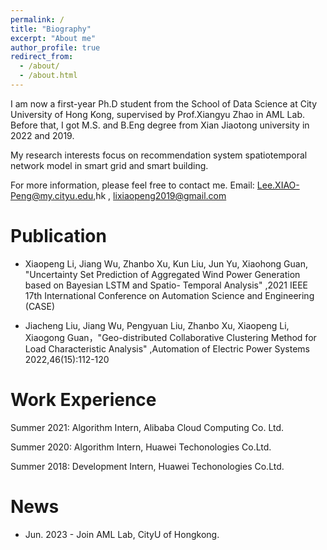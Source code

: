 ```yaml
---
permalink: /
title: "Biography"
excerpt: "About me"
author_profile: true
redirect_from: 
  - /about/
  - /about.html
---
```


I am now a first-year Ph.D student from the School of Data Science at City University of Hong Kong, supervised by Prof.Xiangyu Zhao in AML Lab. Before that, I got M.S. and B.Eng degree from Xian Jiaotong university in 2022 and 2019. 

My research interests focus on recommendation system spatiotemporal network model in smart grid and smart building.

For more information, please feel free to contact me.
Email: Lee.XIAO-Peng@my.cityu.edu,hk , lixiaopeng2019@gmail.com





Publication
======
* Xiaopeng Li, Jiang Wu, Zhanbo Xu, Kun Liu, Jun Yu, Xiaohong Guan, "Uncertainty Set Prediction of Aggregated Wind Power Generation based on Bayesian LSTM and Spatio- Temporal Analysis" ,2021 IEEE 17th International Conference on Automation Science and Engineering (CASE)

* Jiacheng Liu, Jiang Wu, Pengyuan Liu, Zhanbo Xu, Xiaopeng Li, Xiaogong Guan，"Geo-distributed Collaborative Clustering Method for Load Characteristic Analysis" ,Automation of Electric Power Systems 2022,46(15):112-120


Work Experience
======

Summer 2021: Algorithm Intern,
Alibaba Cloud Computing Co. Ltd.

Summer 2020: Algorithm Intern,
Huawei Techonologies Co.Ltd.

Summer 2018: Development Intern,
Huawei Techonologies Co.Ltd.


News
======

* Jun. 2023 - Join AML Lab, CityU of Hongkong.
<!-- * May. 2022 - Successfully defended my Master Thesis at Xi’an Jiaotong University. -->
<!-- * Apr. 2022 - One paper was accepted by Journal of **Automation of Electric Power Systems** . -->
<!-- * Aug. 2021 - Attended IEEE CASE 2022 in Lyon,France and gave an  oral presentation. -->
<!-- * Jun. 2021 - Start my internship at Alibaba Cloud Group in Hangzhou. -->
<!-- * May. 2021 - One paper was accepted by conference of **IEEE CASE(Conference on Automation Science and Engineering)**. -->
<!-- * Aug. 2020 - Finish my internship at HUAWEI in Shenzhen. -->
<!-- * Jun. 2020 - Start my internship at HUAWEI in Shenzhen. -->
<!-- * Jun. 2019 - Successfully defended my Bachelor Thesis at Xi’an Jiaotong University. -->
<!-- * Jun. 2019 - Get the Honour of Outstanding Undergraduate Graduates.(1/23) -->
<!-- * Aug. 2018 - Finish my internship at HUAWEI Cloud Group in Xi'an. -->
<!-- * May. 2018 - Admitted by XJTU-HUAWEI Cloud Computing Elite Class and get an internship offer from HUAWEI. -->
<!-- * Jan. 2017 - Get admitted by the University of Cambridge,UK winter exchange program.  -->
<!-- * Aug. 2015 - Start my life at Xi'an Jiaotong University. -->
